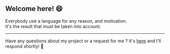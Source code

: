 ## Welcome here! 😄

Everybody use a language for any reason, and motivation. <br>
It's the result that must be taken into account.
<br>

***

Have any questions about my project or a request for me ? It's [here](https://github.com/YiraSan/YiraSan/issues) and I'll respond shortly! 🖖
